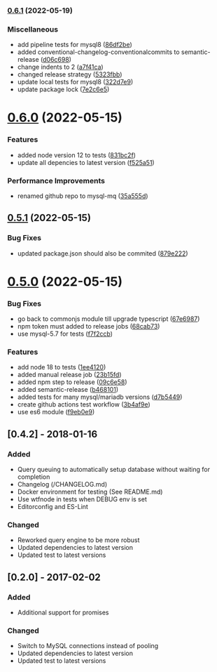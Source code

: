 ### [0.6.1](https://github.com/Mario-F/mysql-mq/compare/v0.6.0...v0.6.1) (2022-05-19)


### Miscellaneous

* add pipeline tests for mysql8 ([86df2be](https://github.com/Mario-F/mysql-mq/commit/86df2be630b8a28aaaa75414e9aad038872b0c6d))
* added conventional-changelog-conventionalcommits to semantic-release ([d06c698](https://github.com/Mario-F/mysql-mq/commit/d06c69817311329c95e68be7569807f0b372560a))
* change indents to 2 ([a7f41ca](https://github.com/Mario-F/mysql-mq/commit/a7f41ca581becacef17a6bc5dd38314df910eb60))
* changed  release strategy ([5323fbb](https://github.com/Mario-F/mysql-mq/commit/5323fbb9af958ee85645ee4de2690596c3d8552a))
* update local tests for mysql8 ([322d7e9](https://github.com/Mario-F/mysql-mq/commit/322d7e98f6dbdde1926d933d3d185f2c114e0201))
* update package lock ([7e2c6e5](https://github.com/Mario-F/mysql-mq/commit/7e2c6e56a3a9dd034dfdb2501e21ce85197886ec))

# [0.6.0](https://github.com/Mario-F/mysql-mq/compare/v0.5.1...v0.6.0) (2022-05-15)


### Features

* added node version 12 to tests ([831bc2f](https://github.com/Mario-F/mysql-mq/commit/831bc2f2c1d31788641e4ed82ae52d151af6939f))
* update all depencies to latest version ([f525a51](https://github.com/Mario-F/mysql-mq/commit/f525a51d1936039c508de6c66268ee372256ff7c))


### Performance Improvements

* renamed github repo to mysql-mq ([35a555d](https://github.com/Mario-F/mysql-mq/commit/35a555d161097381ac4c078eae63e268b86b9a08))

## [0.5.1](https://github.com/Mario-F/mysql-mq/compare/v0.5.0...v0.5.1) (2022-05-15)


### Bug Fixes

* updated package.json should also be commited ([879e222](https://github.com/Mario-F/mysql-mq/commit/879e22240443541b8a63400fd8f93d5643ba5988))

# [0.5.0](https://github.com/Mario-F/mysql-mq/compare/v0.4.2...v0.5.0) (2022-05-15)


### Bug Fixes

* go back to commonjs module till upgrade typescript ([67e6987](https://github.com/Mario-F/mysql-mq/commit/67e698718e70afddc18866a0b6c7e551e7b520d7))
* npm token must added to release jobs ([68cab73](https://github.com/Mario-F/mysql-mq/commit/68cab7329fb8a7f43130126a8504061ee43ac2ba))
* use mysql-5.7 for tests ([f7f2ccb](https://github.com/Mario-F/mysql-mq/commit/f7f2ccbf31c8c7526e7e9b5028d77d10b787fde8))


### Features

* add node 18 to tests ([1ee4120](https://github.com/Mario-F/mysql-mq/commit/1ee4120132c2c6b96398c8a70af13ae655984acb))
* added manual release job ([23b15fd](https://github.com/Mario-F/mysql-mq/commit/23b15fdfd490bc2716642fe12380d210db5e70b0))
* added npm step to release ([09c6e58](https://github.com/Mario-F/mysql-mq/commit/09c6e5810f8bd7111be408a66a149c014e3afc9c))
* added semantic-release ([b468101](https://github.com/Mario-F/mysql-mq/commit/b468101bcd3e9f0201fdca59bcc0202c99648d1c))
* added tests for many mysql/mariadb versions ([d7b5449](https://github.com/Mario-F/mysql-mq/commit/d7b5449fed97fb503100cb870c96d70949aeb23d))
* create github actions test workflow ([3b4af9e](https://github.com/Mario-F/mysql-mq/commit/3b4af9e3517256f6c35ff06206f2ad99a7800411))
* use es6 module ([f9eb0e9](https://github.com/Mario-F/mysql-mq/commit/f9eb0e9c005c87064d59d37e0eff7521e0778c8b))

## [0.4.2] - 2018-01-16
### Added
- Query queuing to automatically setup database without waiting for completion
- Changelog (/CHANGELOG.md)
- Docker environment for testing (See README.md)
- Use wtfnode in tests when DEBUG env is set
- Editorconfig and ES-Lint

### Changed
- Reworked query engine to be more robust
- Updated dependencies to latest version
- Updated test to latest versions

## [0.2.0] - 2017-02-02
### Added
- Additional support for promises

### Changed
- Switch to MySQL connections instead of pooling
- Updated dependencies to latest version
- Updated test to latest versions

